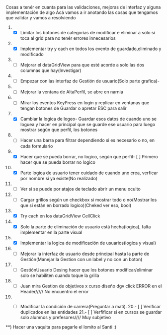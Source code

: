 ﻿Cosas a tenér en cuanta para las validaciones, mejoras de interfaz y alguna implementación de algo
Acá vamos a ir anotando las cosas que tengamos que validar y vamos a resolviendo 


1. - [x] Limitar los botones de categorías de modificar e eliminar a solo si toca al grid para no tenér errores innecesarios
2. - [x] Implementar try y cach en todos los evento de guardado,eliminado y modificado
3. - [ ] Mejorar el dataGridView para que esté acorde a solo las dos columnas que hay(Investigar)
4. - [ ] Empezar con las interfaz de Gestión de usuario(Solo parte grafica)- 
5. - [ ] Mejorar la ventana de AltaPerfil, se abre en narnia
6. - [ ] Mirar los eventos KeyPress en login y replicar en ventanas que tengan botones de Guardar o apretar ESC para salir
7. - [x] Cambiar la logica de logeo-  Guardar esos datos de cuando uno se loguea y hacer en principal que se guarde ese usuario para luego mostrar según que perfil, los botones
8. - [ ] Hacer una barra para filtrar dependiendo si es necesario o no, en cada formulario
9. - [x] Hacer que se pueda borrar, no logico, según que perfil- [ ] Primero hacer que se pueda borrar no logico
10. - [x] Parte logica de usuario tener cuidado de cuando uno crea, verficar por nombre si ya existe(No realizado)
11. - [ ] Ver si se puede por atajos de teclado abrir un menu oculto
12. - [ ] Cargar grillos según un checkbox si mostrar todo o no(Mostrar los que si están en borrado logico)(Cheked ver eso, bool)
13. - [x] Try cach en los dataGridView CellClick
14. - [x] Solo la parte de eliminación de usuario está hecha(logica), falta implementar en la parte visual
15. - [x] Implementar la logica de modificación de usuarios(logica y visual)
16. - [ ] Mejorar la interfaz de usuario desde principal hasta la parte de Gestión(Manejar la Gestion con un label y no con un boton)
17. - [ ] GestiónUsuario Desing hacer que los botones modificar/eliminar solo se habiliten cuando toque la grilla
18. - [ ] Juan mira Gestion de objetivos x curso diseño dgv click ERROR en el Header///// No encuentro el error 
19. - [ ] Modificar la condición de carrera(Preguntar a mati).
20.-  [ ] Verificar duplicados en las entidades
21.-  [ ] Verfificar si en cursos se guardar solo alumnos y prefesores//// Muy subjetivo





 





**) Hacer una vaquita para pagarle el lomito al Santi :)
